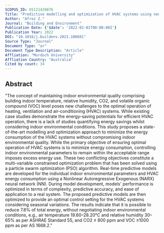 ```yaml
---
SCOPUS_ID: 85121420876
Title: "Predictive modelling and optimization of HVAC systems using neural network and particle swarm optimization algorithm"
Author: "Afroz Z."
Journal: "Building and Environment"
Publication Date: {'$date': '2022-02-01T00:00:00Z'}
Publication Year: 2022
DOI: "10.1016/j.buildenv.2021.108681"
Source Type: "Journal"
Document Type: "ar"
Document Type Description: "Article"
Affliation: "Murdoch University"
Affliation Country: "Australia"
Cited by count: 34
---
```


## Abstract
"The concept of maintaining indoor environmental quality comprising building indoor temperature, relative humidity, CO2, and volatile organic compound (VOC) level poses new challenges to the optimal operation of heating, ventilation and air-conditioning (HVAC) systems. While existing case studies demonstrate the energy-saving potentials for efficient HVAC operation, there is a lack of studies quantifying energy savings whilst considering indoor environmental conditions. This study proposes a state-of-the-art modelling and optimization approach to minimize the energy consumption of the HVAC systems without compromising indoor environmental quality. While the primary objective of ensuring optimal operation of HVAC systems is to minimize energy consumption, controlling indoor environmental parameters to remain within the acceptable range imposes excess energy use. These two conflicting objectives constitute a multi-variable constrained optimization problem that has been solved using a particle swarm optimization (PSO) algorithm. Real-time predictive models are developed for the individual indoor environmental parameters and HVAC energy consumption using a Nonlinear Autoregressive Exogenous (NARX) neural network (NN). During model development, models' performance is optimized in terms of complexity, predictive accuracy, and ease of application to a real system. The proposed predictive models are then optimized to provide an optimal control setting for the HVAC systems considering seasonal variations. The results indicate that it is possible to reduce 7.8% of total energy, without negotiating indoor environmental conditions, e.g., air temperature 19.60–28.20°C and relative humidity 30–65% as per ASHRAE Standard 55, and CO2 ≤ 800 ppm and VOC ≤1000 ppm as per AS 1668.2."
